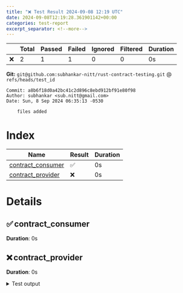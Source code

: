 ```yaml
---
title: "❌ Test Result 2024-09-08 12:19 UTC"
date: 2024-09-08T12:19:28.361901142+00:00
categories: test-report
excerpt_separator: <!--more-->
---
```



| | Total | Passed | Failed | Ignored | Filtered | Duration |
| --- | ----- | -------| ------ | ------- | -------- | -------- |
| ❌ | 2 | 1 | 1 | 0 | 0 | 0s |


**Git:** `git@github.com:subhankar-nitt/rust-contract-testing.git` @ `refs/heads/test_id`

    Commit: a8b6f18d0a42bc41c2d896c8ebd912bf91e80f98
    Author: subhankar <sub.nitt@gmail.com>
    Date: Sun, 8 Sep 2024 06:35:13 -0530

        files added

<!--more-->

# Index

| Name | Result | Duration |
| ---- | ------ | -------- |
| [contract_consumer](#contract_consumer) | ✅ | 0s | 
| [contract_provider](#contract_provider) | ❌ | 0s | 


# Details

## ✅ contract_consumer<a id="contract_consumer"></a>

**Duration**: 0s

## ❌ contract_provider<a id="contract_provider"></a>

**Duration**: 0s

<details>

<summary>Test output</summary>

<pre>
thread &#x27;contract_provider&#x27; panicked at tests/idtoken/mod.rs:12:9:
error   % Total    % Received % Xferd  Average Speed   Time    Time     Time  Current
                                 Dload  Upload   Total   Spent    Left  Speed
  0     0    0     0    0     0      0      0 --:--:-- --:--:-- --:--:--     0curl: (6) Could not resolve host: metadata

note: run with `RUST_BACKTRACE=1` environment variable to display a backtrace

</pre>

</details>
